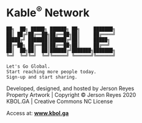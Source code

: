 
# Kable<sup>®</sup> Network

	██╗  ██╗ █████╗ ██████╗ ██╗     ███████╗
	██║ ██╔╝██╔══██╗██╔══██╗██║     ██╔════╝
	█████╔╝ ███████║██████╔╝██║     █████╗  
	██╔═██╗ ██╔══██║██╔══██╗██║     ██╔══╝  
	██║  ██╗██║  ██║██████╔╝███████╗███████╗
	╚═╝  ╚═╝╚═╝  ╚═╝╚═════╝ ╚══════╝╚══════╝

	Let's Go Global.
	Start reaching more people today.
	Sign-up and start sharing.

Developed, designed, and hosted by Jerson Reyes<Br/>
Property Artwork | Copyright © Jerson Reyes 2020<Br/>
KBOL.GA | Creative Commons NC License<Br/>

Access at: **www.kbol.ga**
